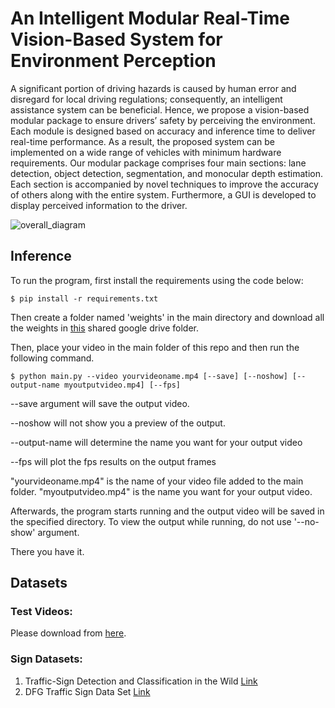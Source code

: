 # An Intelligent Modular Real-Time Vision-Based System for Environment Perception

A significant portion of driving hazards is caused by human error and disregard for local driving regulations; consequently, an intelligent assistance system can be beneficial. Hence, we propose a vision-based modular package to ensure drivers’ safety by perceiving the environment. Each module is designed based on accuracy and inference time to deliver real-time performance. As a result, the proposed system can be implemented on a wide range of vehicles with minimum hardware requirements. Our modular package comprises four main sections: lane detection, object detection, segmentation, and monocular depth estimation. Each section is accompanied by novel techniques to improve the accuracy of others along with the entire system. Furthermore, a GUI is developed to display perceived information to the driver. 

![overall_diagram](https://user-images.githubusercontent.com/61879630/199366037-69f5a025-73d5-428b-a2de-5742532946d3.jpg)

## Inference
To run the program, first install the requirements using the code below:
```
$ pip install -r requirements.txt
```
Then create a folder named 'weights' in the main directory and download all the weights in [this](https://drive.google.com/uc?export=download&id=1X1uKaGENEBZamF6tOfx9eKLTIQLsBN5h) shared google drive folder.

Then, place your video in the main folder of this repo and then run the following command.
```
$ python main.py --video yourvideoname.mp4 [--save] [--noshow] [--output-name myoutputvideo.mp4] [--fps]
```
--save argument will save the output video.

--noshow will not show you a preview of the output.

--output-name will determine the name you want for your output video

--fps will plot the fps results on the output frames

"yourvideoname.mp4" is the name of your video file added to the main folder.
"myoutputvideo.mp4" is the name you want for your output video.

Afterwards, the program starts running and the output video will be saved in the specified directory. To view the output while running, do not use '--no-show' argument.

There you have it.





## Datasets

### Test Videos:
Please download from [here](https://drive.google.com/uc?export=download&id=1-bRFhDt5EZULnQaKO35U3oX-p6yZwteB).

### Sign Datasets:
1. Traffic-Sign Detection and Classification in the Wild [Link](https://cg.cs.tsinghua.edu.cn/traffic-sign/)
2. DFG Traffic Sign Data Set [Link](https://www.vicos.si/Downloads/DFGTSD#:~:text=Dataset%20consists%20of%20200%20traffic,around%207000%20high%2Dresolution%20images.&text=The%20images%20have%20been%20anonymized,with%20the%20EU%20GDPR%20legislation.)



